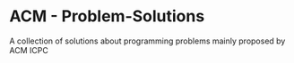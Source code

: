# ACM - Problem-Solutions
A collection of solutions about programming problems mainly proposed by ACM ICPC
